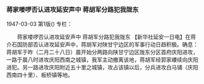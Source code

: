 ### 蒋家喽啰否认进攻延安声中  蒋胡军分路犯我陇东

1947-03-03
第1版()
专栏：

　　蒋家喽啰否认进攻延安声中
    蒋胡军分路犯我陇东
    【新华社延安一日电】在蒋介石国防部否认进攻延安声中，蒋胡军对陕甘宁边区的军事行动日趋积极。确息：蒋胡军于昨（二月二十八日）晨开始分两路向陕甘宁边区陇东分区首府庆阳进攻，一路于晨八时进攻庆阳西南之城镇，我军主动撤离该地，蒋胡军经郭家崾续向庆阳进犯。另一路进攻庆阳附近五十里之城镇，攻占该镇以后，分兵进攻白马铺（庆阳西南四十里）、板桥镇等地。
